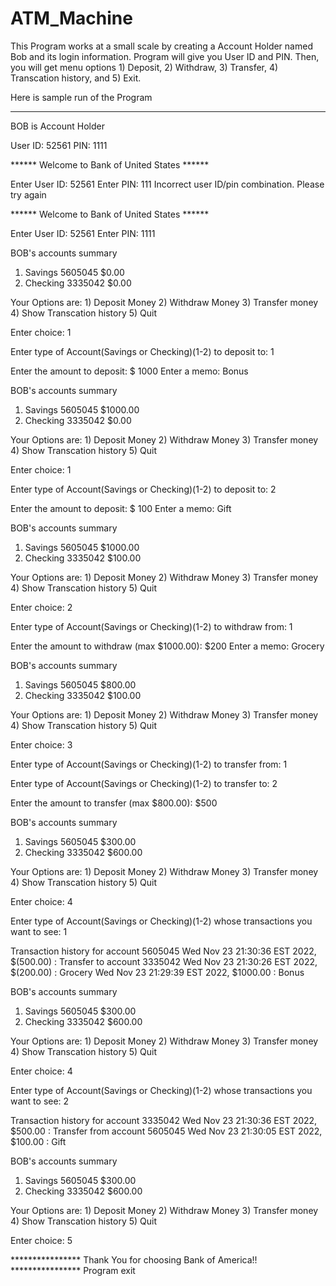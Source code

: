 # ATM_Machine

This Program works at a small scale by creating a Account Holder named Bob and its login information. Program will give you User ID and PIN. Then, you will get menu options 1) Deposit, 2) Withdraw, 3) Transfer, 4) Transcation history, and 5) Exit. 

Here is sample run of the Program

*******************************************************************************

BOB is Account Holder

  User ID: 52561
      PIN: 1111

****** Welcome to Bank of United States ******

Enter User ID: 52561
Enter PIN: 111
Incorrect user ID/pin combination. Please try again


****** Welcome to Bank of United States ******

Enter User ID: 52561
Enter PIN: 1111


BOB's accounts summary

1) Savings   5605045   $0.00 
2) Checking   3335042   $0.00 

Your Options are:
	1) Deposit Money
	2) Withdraw Money
	3) Transfer money
	4) Show Transcation history
	5) Quit

Enter choice: 1

Enter type of Account(Savings or Checking)(1-2) to deposit to: 1

Enter the amount to deposit: $ 1000
Enter a memo: Bonus


BOB's accounts summary

1) Savings   5605045   $1000.00 
2) Checking   3335042   $0.00 

Your Options are:
	1) Deposit Money
	2) Withdraw Money
	3) Transfer money
	4) Show Transcation history
	5) Quit

Enter choice: 1

Enter type of Account(Savings or Checking)(1-2) to deposit to: 2

Enter the amount to deposit: $ 100
Enter a memo: Gift


BOB's accounts summary

1) Savings   5605045   $1000.00 
2) Checking   3335042   $100.00 

Your Options are:
	1) Deposit Money
	2) Withdraw Money
	3) Transfer money
	4) Show Transcation history
	5) Quit

Enter choice: 2

Enter type of Account(Savings or Checking)(1-2) to withdraw from: 1

Enter the amount to withdraw (max $1000.00): $200
Enter a memo: Grocery


BOB's accounts summary

1) Savings   5605045   $800.00 
2) Checking   3335042   $100.00 

Your Options are:
	1) Deposit Money
	2) Withdraw Money
	3) Transfer money
	4) Show Transcation history
	5) Quit

Enter choice: 3

Enter type of Account(Savings or Checking)(1-2) to transfer from: 1

Enter type of Account(Savings or Checking)(1-2) to transfer to: 2

Enter the amount to transfer (max $800.00): $500


BOB's accounts summary

1) Savings   5605045   $300.00 
2) Checking   3335042   $600.00 

Your Options are:
	1) Deposit Money
	2) Withdraw Money
	3) Transfer money
	4) Show Transcation history
	5) Quit

Enter choice: 
4

Enter type of Account(Savings or Checking)(1-2) 
whose transactions you want to see: 1

Transaction history for account 5605045
Wed Nov 23 21:30:36 EST 2022, $(500.00) : Transfer to account 3335042
Wed Nov 23 21:30:26 EST 2022, $(200.00) : Grocery
Wed Nov 23 21:29:39 EST 2022, $1000.00 : Bonus



BOB's accounts summary

1) Savings   5605045   $300.00 
2) Checking   3335042   $600.00 

Your Options are:
	1) Deposit Money
	2) Withdraw Money
	3) Transfer money
	4) Show Transcation history
	5) Quit

Enter choice: 4

Enter type of Account(Savings or Checking)(1-2) 
whose transactions you want to see: 2

Transaction history for account 3335042
Wed Nov 23 21:30:36 EST 2022, $500.00 : Transfer from account 5605045
Wed Nov 23 21:30:05 EST 2022, $100.00 : Gift



BOB's accounts summary

1) Savings   5605045   $300.00 
2) Checking   3335042   $600.00 

Your Options are:
	1) Deposit Money
	2) Withdraw Money
	3) Transfer money
	4) Show Transcation history
	5) Quit

Enter choice: 5


****************  Thank You for choosing Bank of America!! ****************
Program exit
